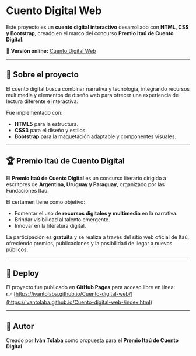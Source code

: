 # Cuento Digital Web

Este proyecto es un **cuento digital interactivo** desarrollado con **HTML, CSS y Bootstrap**, creado en el marco del concurso **Premio Itaú de Cuento Digital**.

🔗 **Versión online:** [Cuento Digital Web](https://ivantolaba.github.io/Cuento-digital-web-/index.html)

---

## 📖 Sobre el proyecto
El cuento digital busca combinar narrativa y tecnología, integrando recursos multimedia y elementos de diseño web para ofrecer una experiencia de lectura diferente e interactiva.  

Fue implementado con:
- **HTML5** para la estructura.  
- **CSS3** para el diseño y estilos.  
- **Bootstrap** para la maquetación adaptable y componentes visuales.  

---

## 🏆 Premio Itaú de Cuento Digital
El **Premio Itaú de Cuento Digital** es un concurso literario dirigido a escritores de **Argentina, Uruguay y Paraguay**, organizado por las Fundaciones Itaú.  

El certamen tiene como objetivo:
- Fomentar el uso de **recursos digitales y multimedia** en la narrativa.  
- Brindar visibilidad al talento emergente.  
- Innovar en la literatura digital.  

La participación es **gratuita** y se realiza a través del sitio web oficial de Itaú, ofreciendo premios, publicaciones y la posibilidad de llegar a nuevos públicos.  

---

## 🚀 Deploy
El proyecto fue publicado en **GitHub Pages** para acceso libre en línea:  
👉 [https://ivantolaba.github.io/Cuento-digital-web/](https://ivantolaba.github.io/Cuento-digital-web-/index.html)  

---

## 📌 Autor
Creado por **Iván Tolaba** como propuesta para el **Premio Itaú de Cuento Digital**.  
